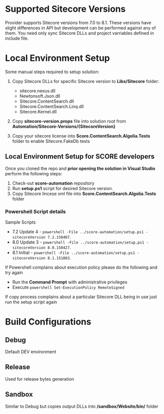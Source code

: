 # Supported Sitecore Versions

Provider supports Sitecore versions from 7.0 to 8.1. These versions have slight differences in API but development can be performed against any of them. 
You need only sync Sitecore DLLs and project varriables defined in include file.  

# Local Environment Setup

Some manual steps required to setup solution:

1. Copy Sitecore DLLs for specific Sitecore version to **Libs/Sitecore** folder:
    * sitecore.nexus.dll
    * Newtonsoft.Json.dll
    * Sitecore.ContentSearch.dll
    * Sitecore.ContentSearch.Linq.dll
    * Sitecore.Kernel.dll

2. Copy **sitecore-version.props** file into solution root from **Automation/Sitecore-Versions/{SitecoreVersion}** 
3. Copy your sitecore license into **Score.ContentSearch.Algolia.Tests** folder to enable Sitecore.FakeDb tests

## Local Environment Setup for SCORE developers

Once you cloned the repo and **prior opening the solution in Visual Studio** perform the following steps:

1. Check-out **score-automation** repository
2. Run **setup.ps1** script for desired Sitecore version. 
3. Copy Sitecore lincese xml file into **Score.ContentSearch.Algolia.Tests** folder

### Powershell Script details

Sample Scripts

* 7.2 Update 4 -  `powershell -File ../score-automation/setup.ps1 -sitecoreVersion 7.2.150407`.
* 8.0 Update 3 -  `powershell -File ../score-automation/setup.ps1 -sitecoreVersion 8.0.150427`.
* 8.1 Initial  -  `powershell -File ../score-automation/setup.ps1 -sitecoreVersion 8.1.151003`. 

If Powershell complains about execution policy please do the following and try again

* Run the **Command Prompt** with administrative privileges
* Execute `powershell Set-ExecutionPolicy RemoteSigned`

If copy process complains about a particular Sitecore DLL being in use just run the setup script again

# Build Configurations

## Debug

Default DEV environment

## Release

Used for release bytes generation

## Sandbox

Similar to Debug but copies output DLLs into **/sandbox/Website/bin/** folder

